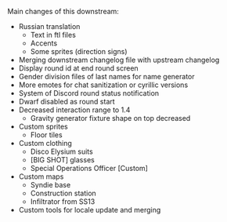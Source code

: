 Main changes of this downstream:
- Russian translation
  * Text in ftl files
  * Accents
  * Some sprites (direction signs)
- Merging downstream changelog file with upstream changelog
- Display round id at end round screen
- Gender division files of last names for name generator
- More emotes for chat sanitization or cyrillic versions
- System of Discord round status notification
- Dwarf disabled as round start
- Decreased interaction range to 1.4
  * Gravity generator fixture shape on top decreased
- Custom sprites
  * Floor tiles
- Custom clothing
  * Disco Elysium suits
  * [BIG SHOT] glasses
  * Special Operations Officer [Custom]
- Custom maps
  * Syndie base
  * Construction station
  * Infiltrator from SS13
- Custom tools for locale update and merging
